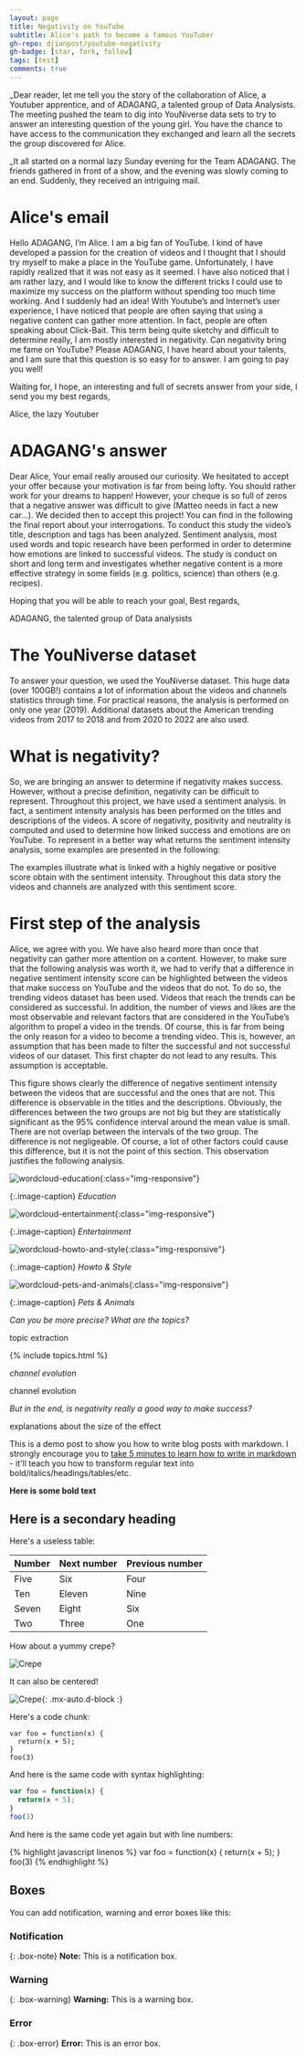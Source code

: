 ```yaml
---
layout: page
title: Negativity on YouTube
subtitle: Alice's path to become a famous YouTuber
gh-repo: djianpost/youtube-negativity
gh-badge: [star, fork, follow]
tags: [test]
comments: true
---
```



_Dear reader, let me tell you the story of the collaboration of Alice, a Youtuber apprentice, and of ADAGANG, a talented group of Data Analysists. The meeting pushed the team to dig into YouNiverse data sets to try to answer an interesting question of the young girl. You have the chance to have access to the communication they exchanged and learn all the secrets the group discovered for Alice.

_It all started on a normal lazy Sunday evening for the Team ADAGANG. The friends gathered in front of a show, and the evening was slowly coming to an end. Suddenly, they received an intriguing mail.

# Alice's email
Hello ADAGANG, 
I’m Alice. I am a big fan of YouTube. I kind of have developed a passion for the creation of videos and I thought that I should try myself to make a place in the YouTube game. Unfortunately, I have rapidly realized that it was not easy as it seemed. I have also noticed that I am rather lazy, and I would like to know the different tricks I could use to maximize my success on the platform without spending too much time working. And I suddenly had an idea!
With Youtube’s and Internet’s user experience, I have noticed that people are often saying that using a negative content can gather more attention. In fact, people are often speaking about Click-Bait. This term being quite sketchy and difficult to determine really, I am mostly interested in negativity. Can negativity bring me fame on YouTube?
Please ADAGANG, I have heard about your talents, and I am sure that this question is so easy for to answer. I am going to pay you well!

Waiting for, I hope, an interesting and full of secrets answer from your side, I send you my best regards,

Alice, the lazy Youtuber

# ADAGANG's answer
Dear Alice,
Your email really aroused our curiosity. We hesitated to accept your offer because your motivation is far from being lofty. You should rather work for your dreams to happen!
However, your cheque is so full of zeros that a negative answer was difficult to give (Matteo needs in fact a new car…). We decided then to accept this project! You can find in the following the final report about your interrogations. To conduct this study the video’s title, description and tags has been analyzed. Sentiment analysis, most used words and topic research have been performed in order to determine how emotions are linked to successful videos. The study is conduct on short and long term and investigates whether negative content is a more effective strategy in some fields (e.g. politics, science) than others (e.g. recipes).

Hoping that you will be able to reach your goal,
Best regards,

ADAGANG, the talented group of Data analysists

# The YouNiverse dataset
To answer your question, we used the YouNiverse dataset. This huge data (over 100GB!) contains a lot of information about the videos and channels statistics through time. For practical reasons, the analysis is performed on only one year (2019). Additional datasets about the American trending videos from 2017 to 2018 and from 2020 to 2022 are also used.


# What is negativity?
So, we are bringing an answer to determine if negativity makes success. However, without a precise definition, negativity can be difficult to represent. Throughout this project, we have used a sentiment analysis. In fact, a sentiment intensity analysis has been performed on the titles and descriptions of the videos. A score of negativity, positivity and neutrality is computed and used to determine how linked success and emotions are on YouTube.
To represent in a better way what returns the sentiment intensity analysis, some examples are presented in the following:


The examples illustrate what is linked with a highly negative or positive score obtain with the sentiment intensity. Throughout this data story the videos and channels are analyzed with this sentiment score.



# First step of the analysis
Alice, we agree with you. We have also heard more than once that negativity can gather more attention on a content. However, to make sure that the following analysis was worth it, we had to verify that a difference in negative sentiment intensity score can be highlighted between the videos that make success on YouTube and the videos that do not. To do so, the trending videos dataset has been used. Videos that reach the trends can be considered as successful. In addition, the number of views and likes are the most observable and relevant factors that are considered in the YouTube’s algorithm to propel a video in the trends. Of course, this is far from being the only reason for a video to become a trending video. This is, however, an assumption that has been made to filter the successful and not successful videos of our dataset. This first chapter do not lead to any results. This assumption is acceptable.

This figure shows clearly the difference of negative sentiment intensity between the videos that are successful and the ones that are not. This difference is observable in the titles and the descriptions. Obviously, the differences between the two groups are not big but they are statistically significant as the 95% confidence interval around the mean value is small. There are not overlap between the intervals of the two group. The difference is not negligeable. Of course, a lot of other factors could cause this difference, but it is not the point of this section. This observation justifies the following analysis.




![wordcloud-education](assets/img/wc_Education.png){:class="img-responsive"}

{:.image-caption}
*Education*


![wordcloud-entertainment](assets/img/wc_Entertainment.png){:class="img-responsive"}

{:.image-caption}
*Entertainment*


![wordcloud-howto-and-style](assets/img/wc_Howto_and_Style.png){:class="img-responsive"}

{:.image-caption}
*Howto & Style*


![wordcloud-pets-and-animals](assets/img/wc_Pets_and_Animals.png){:class="img-responsive"}

{:.image-caption}
*Pets & Animals*




_Can you be more precise? What are the topics?_

topic extraction

{% include topics.html %}


_channel evolution_

channel evolution


_But in the end, is negativity really a good way to make success?_

explanations about the size of the effect




This is a demo post to show you how to write blog posts with markdown.  I strongly encourage you to [take 5 minutes to learn how to write in markdown](https://markdowntutorial.com/) - it'll teach you how to transform regular text into bold/italics/headings/tables/etc.

**Here is some bold text**

## Here is a secondary heading

Here's a useless table:

| Number | Next number | Previous number |
| :------ |:--- | :--- |
| Five | Six | Four |
| Ten | Eleven | Nine |
| Seven | Eight | Six |
| Two | Three | One |


How about a yummy crepe?

![Crepe](https://s3-media3.fl.yelpcdn.com/bphoto/cQ1Yoa75m2yUFFbY2xwuqw/348s.jpg)

It can also be centered!

![Crepe](https://s3-media3.fl.yelpcdn.com/bphoto/cQ1Yoa75m2yUFFbY2xwuqw/348s.jpg){: .mx-auto.d-block :}

Here's a code chunk:

~~~
var foo = function(x) {
  return(x + 5);
}
foo(3)
~~~

And here is the same code with syntax highlighting:

```javascript
var foo = function(x) {
  return(x + 5);
}
foo(3)
```

And here is the same code yet again but with line numbers:

{% highlight javascript linenos %}
var foo = function(x) {
  return(x + 5);
}
foo(3)
{% endhighlight %}

## Boxes
You can add notification, warning and error boxes like this:

### Notification

{: .box-note}
**Note:** This is a notification box.

### Warning

{: .box-warning}
**Warning:** This is a warning box.

### Error

{: .box-error}
**Error:** This is an error box.
